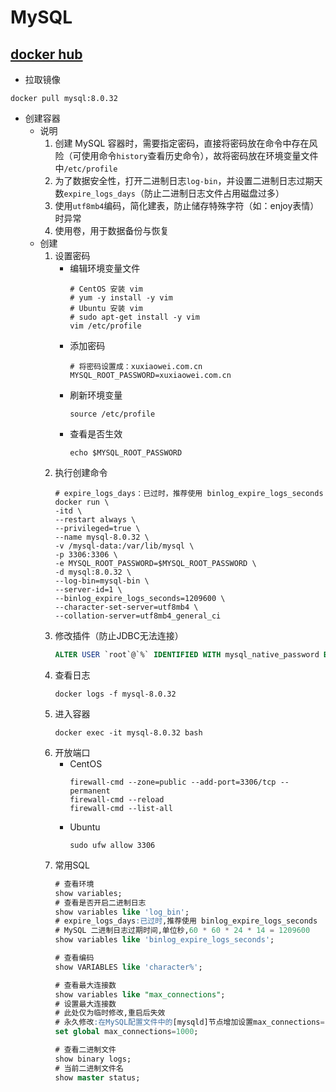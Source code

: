 # MySQL

## [docker hub](https://hub.docker.com/_/mysql)

- 拉取镜像

```shell
docker pull mysql:8.0.32
```

- 创建容器
    - 说明
        1. 创建 MySQL 容器时，需要指定密码，直接将密码放在命令中存在风险（可使用命令`history`查看历史命令），故将密码放在环境变量文件中`/etc/profile`
        2. 为了数据安全性，打开二进制日志`log-bin`，并设置二进制日志过期天数`expire_logs_days`（防止二进制日志文件占用磁盘过多）
        3. 使用`utf8mb4`编码，简化建表，防止储存特殊字符（如：enjoy表情）时异常
        4. 使用卷，用于数据备份与恢复
    - 创建
        1. 设置密码
            - 编辑环境变量文件
                ```shell
                # CentOS 安装 vim
                # yum -y install -y vim
                # Ubuntu 安装 vim
                # sudo apt-get install -y vim
                vim /etc/profile
                ```
            - 添加密码
                ```shell
                # 将密码设置成：xuxiaowei.com.cn
                MYSQL_ROOT_PASSWORD=xuxiaowei.com.cn
                ```
            - 刷新环境变量
                ```shell
                source /etc/profile
                ```
            - 查看是否生效
                ```shell
                echo $MYSQL_ROOT_PASSWORD
                ```
        2. 执行创建命令
            ```shell
            # expire_logs_days：已过时，推荐使用 binlog_expire_logs_seconds
            docker run \
            -itd \
            --restart always \
            --privileged=true \
            --name mysql-8.0.32 \
            -v /mysql-data:/var/lib/mysql \
            -p 3306:3306 \
            -e MYSQL_ROOT_PASSWORD=$MYSQL_ROOT_PASSWORD \
            -d mysql:8.0.32 \
            --log-bin=mysql-bin \
            --server-id=1 \
            --binlog_expire_logs_seconds=1209600 \
            --character-set-server=utf8mb4 \
            --collation-server=utf8mb4_general_ci
            ```
        3. 修改插件（防止JDBC无法连接）
            ```sql
            ALTER USER `root`@`%` IDENTIFIED WITH mysql_native_password BY 'MySQL密码';
            ```
        4. 查看日志
            ```shell
            docker logs -f mysql-8.0.32
            ```
        5. 进入容器
            ```shell
            docker exec -it mysql-8.0.32 bash
            ```
        6. 开放端口
            - CentOS
                ```shell
                firewall-cmd --zone=public --add-port=3306/tcp --permanent
                firewall-cmd --reload
                firewall-cmd --list-all
                ```
            - Ubuntu
                ```shell
                sudo ufw allow 3306
                ```
        7. 常用SQL
            ```sql
            # 查看环境
            show variables;
            # 查看是否开启二进制日志
            show variables like 'log_bin';
            # expire_logs_days:已过时,推荐使用 binlog_expire_logs_seconds
            # MySQL 二进制日志过期时间,单位秒,60 * 60 * 24 * 14 = 1209600
            show variables like 'binlog_expire_logs_seconds';

            # 查看编码
            show VARIABLES like 'character%';

            # 查看最大连接数
            show variables like "max_connections";
            # 设置最大连接数
            # 此处仅为临时修改,重启后失效
            # 永久修改:在MySQL配置文件中的[mysqld]节点增加设置max_connections=1000
            set global max_connections=1000;

            # 查看二进制文件
            show binary logs;
            # 当前二进制文件名
            show master status;
            ```
